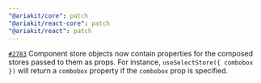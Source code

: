 ```yaml
---
"@ariakit/core": patch
"@ariakit/react-core": patch
"@ariakit/react": patch
---
```


[`#2783`](https://github.com/ariakit/ariakit/pull/2783) Component store objects now contain properties for the composed stores passed to them as props. For instance, `useSelectStore({ combobox })` will return a `combobox` property if the `combobox` prop is specified.
